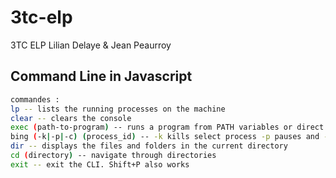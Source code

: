 # 3tc-elp
3TC ELP Lilian Delaye &amp; Jean Peaurroy


## Command Line in Javascript
```sh
commandes :
lp -- lists the running processes on the machine
clear -- clears the console
exec (path-to-program) -- runs a program from PATH variables or direct path
bing (-k|-p|-c) (process_id) -- -k kills select process -p pauses and -c resumes
dir -- displays the files and folders in the current directory
cd (directory) -- navigate through directories
exit -- exit the CLI. Shift+P also works

```
